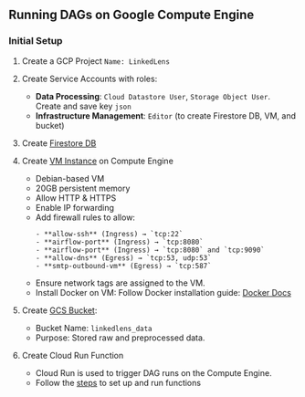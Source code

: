## Running DAGs on Google Compute Engine
### Initial Setup

1. Create a GCP Project `Name: LinkedLens`
2. Create Service Accounts with roles:

    - **Data Processing**: `Cloud Datastore User`, `Storage Object User`. Create and save key `json`
    - **Infrastructure Management**: `Editor` (to create Firestore DB, VM, and bucket)

3. Create [Firestore DB](https://firebase.google.com/docs/firestore/quickstart)
4. Create [VM Instance](https://cloud.google.com/compute/docs/create-linux-vm-instance) on Compute Engine

    - Debian-based VM
    - 20GB persistent memory
    - Allow HTTP & HTTPS
    - Enable IP forwarding
    - Add firewall rules to allow:
        ```
        - **allow-ssh** (Ingress) → `tcp:22`  
        - **airflow-port** (Ingress) → `tcp:8080`  
        - **airflow-port** (Ingress) → `tcp:8080` and `tcp:9090`  
        - **allow-dns** (Egress) → `tcp:53, udp:53`  
        - **smtp-outbound-vm** (Egress) → `tcp:587`
        ```
    - Ensure network tags are assigned to the VM.
    - Install Docker on VM: Follow Docker installation guide: [Docker Docs](https://docs.docker.com/engine/install/debian/)

5. Create [GCS Bucket](https://cloud.google.com/storage/docs/creating-buckets):
    - Bucket Name: `linkedlens_data`
    - Purpose: Stored raw and preprocessed data.   
6. Create Cloud Run Function
    - Cloud Run is used to trigger DAG runs on the Compute Engine.
    - Follow the [steps](gcp-deploy/functions/dag-trigger/README.md) to set up and run functions